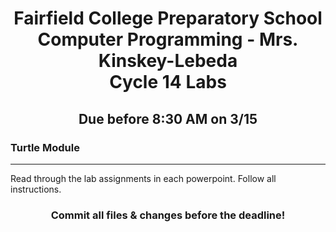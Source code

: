 <h1 align="center">
    Fairfield College Preparatory School<br>
    Computer Programming - Mrs. Kinskey-Lebeda<br>
    Cycle 14 Labs
</h1>

<h2 align="center">Due before 8:30 AM on 3/15 </h2>

### Turtle Module
---
Read through the lab assignments in each powerpoint. Follow all instructions.

<h3 align="center">Commit all files & changes before the deadline!</h3>
